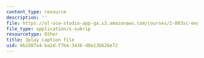 ```yaml
---
content_type: resource
description: ''
file: https://ol-ocw-studio-app-qa.s3.amazonaws.com/courses/2-003sc-engineering-dynamics-fall-2011/0b2d87e4ba2df7b43436d0e13b626e72_iMz0LiqjFmE.srt
file_type: application/x-subrip
resourcetype: Other
title: 3play caption file
uid: 0b2d87e4-ba2d-f7b4-3436-d0e13b626e72
---
```

